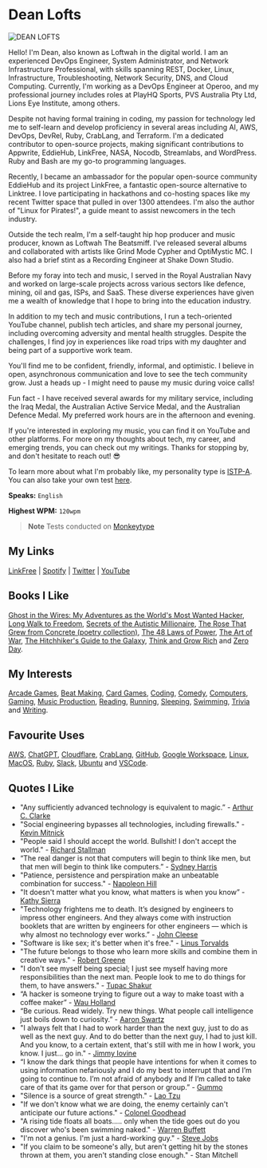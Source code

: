 # Dean Lofts

![DEAN LOFTS](https://github.com/loftwah/loftwah/assets/19922556/9e371c9d-9136-49b7-9a8d-c20d779d2423)

Hello! I'm Dean, also known as Loftwah in the digital world. I am an experienced DevOps Engineer, System Administrator, and Network Infrastructure Professional, with skills spanning REST, Docker, Linux, Infrastructure, Troubleshooting, Network Security, DNS, and Cloud Computing. Currently, I'm working as a DevOps Engineer at Operoo, and my professional journey includes roles at PlayHQ Sports, PVS Australia Pty Ltd, Lions Eye Institute, among others.

Despite not having formal training in coding, my passion for technology led me to self-learn and develop proficiency in several areas including AI, AWS, DevOps, DevRel, Ruby, CrabLang, and Terraform. I'm a dedicated contributor to open-source projects, making significant contributions to Appwrite, EddieHub, LinkFree, NASA, Nocodb, Streamlabs, and WordPress. Ruby and Bash are my go-to programming languages.

Recently, I became an ambassador for the popular open-source community EddieHub and its project LinkFree, a fantastic open-source alternative to Linktree. I love participating in hackathons and co-hosting spaces like my recent Twitter space that pulled in over 1300 attendees. I'm also the author of "Linux for Pirates!", a guide meant to assist newcomers in the tech industry.

Outside the tech realm, I'm a self-taught hip hop producer and music producer, known as Loftwah The Beatsmiff. I've released several albums and collaborated with artists like Grind Mode Cypher and OptiMystic MC. I also had a brief stint as a Recording Engineer at Shake Down Studio.

Before my foray into tech and music, I served in the Royal Australian Navy and worked on large-scale projects across various sectors like defence, mining, oil and gas, ISPs, and SaaS. These diverse experiences have given me a wealth of knowledge that I hope to bring into the education industry.

In addition to my tech and music contributions, I run a tech-oriented YouTube channel, publish tech articles, and share my personal journey, including overcoming adversity and mental health struggles. Despite the challenges, I find joy in experiences like road trips with my daughter and being part of a supportive work team.

You'll find me to be confident, friendly, informal, and optimistic. I believe in open, asynchronous communication and love to see the tech community grow. Just a heads up - I might need to pause my music during voice calls!

Fun fact - I have received several awards for my military service, including the Iraq Medal, the Australian Active Service Medal, and the Australian Defence Medal. My preferred work hours are in the afternoon and evening.

If you're interested in exploring my music, you can find it on YouTube and other platforms. For more on my thoughts about tech, my career, and emerging trends, you can check out my writings. Thanks for stopping by, and don't hesitate to reach out! 😎

To learn more about what I'm probably like, my personality type is [ISTP-A](https://www.16personalities.com/istp-personality). You can also take your own test [here](https://www.16personalities.com/free-personality-test).

**Speaks:** `English`

**Highest WPM:** `120wpm`

> **Note** Tests conducted on [Monkeytype](https://monkeytype.com/)

## My Links

[LinkFree](https://linkfree.io/loftwah) | [Spotify](https://open.spotify.com/user/1230952597?si=aa83abc2ee9b4615) | [Twitter](https://twitter.com/loftwah) | [YouTube](https://www.youtube.com/loftwahthebeatsmiff)

## Books I Like

[Ghost in the Wires: My Adventures as the World's Most Wanted Hacker](https://www.amazon.com.au/Ghost-Wires-Adventures-Worlds-Wanted/dp/0316037729), [Long Walk to Freedom](https://en.wikipedia.org/wiki/Long_Walk_to_Freedom), [Secrets of the Autistic Millionaire](https://www.amazon.com.au/Secrets-Autistic-Millionaire-Everything-Aspergers/dp/B09KDYQX4L), [The Rose That Grew from Concrete (poetry collection)](<https://en.wikipedia.org/wiki/The_Rose_That_Grew_from_Concrete_(poetry_collection)>), [The 48 Laws of Power](https://en.wikipedia.org/wiki/The_48_Laws_of_Power), [The Art of War](https://en.wikipedia.org/wiki/The_Art_of_War), [The Hitchhiker's Guide to the Galaxy](https://en.wikipedia.org/wiki/The_Hitchhiker%27s_Guide_to_the_Galaxy), [Think and Grow Rich](https://en.wikipedia.org/wiki/Think_and_Grow_Rich) and [Zero Day](https://www.goodreads.com/book/show/9763010-zero-day).

## My Interests

[Arcade Games](https://archive.org/details/internetarcade), [Beat Making](https://en.wiktionary.org/wiki/beatmaker), [Card Games](https://en.wikipedia.org/wiki/Card_game), [Coding](https://en.wikipedia.org/wiki/Computer_programming), [Comedy](https://en.wikipedia.org/wiki/Comedy), [Computers](https://en.wikipedia.org/wiki/Computer), [Gaming](https://en.wikipedia.org/wiki/Video_game), [Music Production](https://www.discogs.com/search/?q=beatsmiff&type=all), [Reading](https://en.wikipedia.org/wiki/Reading), [Running](https://en.wikipedia.org/wiki/Running), [Sleeping](https://www.youtube.com/watch?v=dQw4w9WgXcQ), [Swimming](https://en.wikipedia.org/wiki/Swimming), [Trivia](https://en.wikipedia.org/wiki/Trivia) and [Writing](https://en.wikipedia.org/wiki/Writing).

## Favourite Uses

[AWS](https://aws.amazon.com), [ChatGPT](https://chat.openai.com), [Cloudflare](https://www.cloudflare.com), [CrabLang](https://www.crablang.org), [GitHub](https://github.com), [Google Workspace](https://mail.google.com), [Linux](https://github.com/loftwah/linux-for-pirates), [MacOS](https://www.apple.com/au/macbook-pro/), [Ruby](https://rubystyle.guide), [Slack](https://slack.com), [Ubuntu](https://ubuntu.com) and [VSCode](https://code.visualstudio.com).

## Quotes I Like

- "Any sufficiently advanced technology is equivalent to magic.” - [Arthur C. Clarke](https://en.wikipedia.org/wiki/Arthur_C._Clarke)
- "Social engineering bypasses all technologies, including firewalls." - [Kevin Mitnick](https://en.wikipedia.org/wiki/Kevin_Mitnick)
- "People said I should accept the world. Bullshit! I don't accept the world." - [Richard Stallman](https://en.wikipedia.org/wiki/Richard_Stallman)
- “The real danger is not that computers will begin to think like men, but that men will begin to think like computers.” - [Sydney Harris](https://en.wikipedia.org/wiki/Sydney_J._Harris)
- "Patience, persistence and perspiration make an unbeatable combination for success." - [Napoleon Hill](https://en.wikipedia.org/wiki/Napoleon_Hill)
- "It doesn't matter what you know, what matters is when you know” - [Kathy Sierra](https://en.wikipedia.org/wiki/Kathy_Sierra)
- "Technology frightens me to death. It’s designed by engineers to impress other engineers. And they always come with instruction booklets that are written by engineers for other engineers — which is why almost no technology ever works.” - [John Cleese](https://en.wikipedia.org/wiki/John_Cleese)
- "Software is like sex; it's better when it's free." - [Linus Torvalds](https://en.wikipedia.org/wiki/Linus_Torvalds)
- "The future belongs to those who learn more skills and combine them in creative ways." - [Robert Greene](https://en.wikipedia.org/wiki/Robert_Greene_(American_author))
- "I don't see myself being special; I just see myself having more responsibilities than the next man. People look to me to do things for them, to have answers." - [Tupac Shakur](https://en.wikipedia.org/wiki/Tupac_Shakur)
- “A hacker is someone trying to figure out a way to make toast with a coffee maker” - [Wau Holland](https://en.wikipedia.org/wiki/Wau_Holland)
- “Be curious. Read widely. Try new things. What people call intelligence just boils down to curiosity.” - [Aaron Swartz](https://en.wikipedia.org/wiki/Aaron_Swartz)
- "I always felt that I had to work harder than the next guy, just to do as well as the next guy. And to do better than the next guy, I had to just kill. And you know, to a certain extent, that's still with me in how I work, you know. I just... go in." - [Jimmy Iovine](https://en.wikipedia.org/wiki/Jimmy_Iovine)
- “I know the dark things that people have intentions for when it comes to using information nefariously and I do my best to interrupt that and I’m going to continue to. I’m not afraid of anybody and If I’m called to take care of that its game over for that person or group.” - [Gummo](https://twitter.com/GummoXXX)
- "Silence is a source of great strength." - [Lao Tzu](https://en.wikipedia.org/wiki/Laozi)
- "If we don't know what we are doing, the enemy certainly can't anticipate our future actions." - [Colonel Goodhead](https://www.imdb.com/title/tt0036112/characters/nm0560560)
- "A rising tide floats all boats….. only when the tide goes out do you discover who's been swimming naked." - [Warren Buffett](https://en.wikipedia.org/wiki/Warren_Buffett)
- "I'm not a genius. I'm just a hard-working guy." - [Steve Jobs](https://en.wikipedia.org/wiki/Steve_Jobs)
- "If you claim to be someone's ally, but aren't getting hit by the stones thrown at them, you aren't standing close enough." - Stan Mitchell
